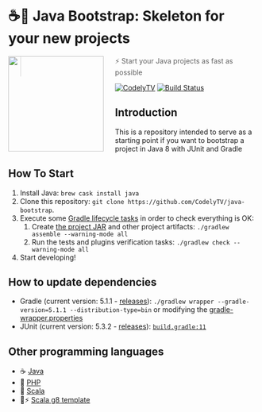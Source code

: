 # ☕🚀 Java Bootstrap: Skeleton for your new projects

<img src="http://codely.tv/wp-content/uploads/2016/05/cropped-logo-codelyTV.png" align="left" width="192px" height="192px"/>
<img align="left" width="0" height="192px" hspace="10"/>

> ⚡ Start your Java projects as fast as possible

[![CodelyTV](https://img.shields.io/badge/codely-tv-green.svg?style=flat-square)](https://codely.tv)
[![Build Status](https://travis-ci.com/CodelyTV/java-bootstrap.svg?branch=master)](https://travis-ci.com/CodelyTV/java-bootstrap)

## Introduction

This is a repository intended to serve as a starting point if you want to bootstrap a project in Java 8 with JUnit and Gradle

## How To Start

1. Install Java: `brew cask install java`
2. Clone this repository: `git clone https://github.com/CodelyTV/java-bootstrap`.
3. Execute some [Gradle lifecycle tasks](https://docs.gradle.org/current/userguide/java_plugin.html#lifecycle_tasks) in order to check everything is OK:
    1. Create [the project JAR](https://docs.gradle.org/current/userguide/java_plugin.html#sec:jar) and other project artifacts:
    `./gradlew assemble --warning-mode all`
    2. Run the tests and plugins verification tasks:
    `./gradlew check --warning-mode all`
4. Start developing!

## How to update dependencies

* Gradle (current version: 5.1.1 - [releases](https://gradle.org/releases/)):
`./gradlew wrapper --gradle-version=5.1.1 --distribution-type=bin` or modifying the [gradle-wrapper.properties](gradle/wrapper/gradle-wrapper.properties#L3)
* JUnit (current version: 5.3.2 - [releases](https://junit.org/junit5/docs/snapshot/release-notes/index.html)):
[`build.gradle:11`](build.gradle#L11-L12)

## Other programming languages

* ☕ [Java](https://github.com/CodelyTV/java_bootstrap)
* 🐘 [PHP](https://github.com/CodelyTV/php-bootstrap)
* 🔮 [Scala](https://github.com/CodelyTV/scala_bootstrap)
* 🔮⚡ [Scala g8 template](https://github.com/CodelyTV/scala-bootstrap-template.g8)
